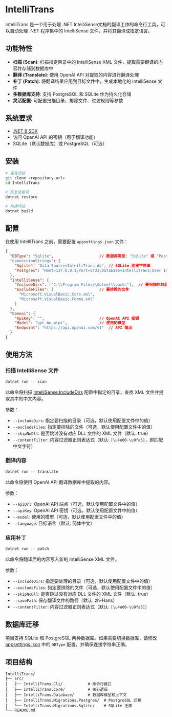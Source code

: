 # IntelliTrans

IntelliTrans 是一个用于处理 .NET IntelliSense文档的翻译工作的命令行工具，可以自动处理 .NET 程序集中的 IntelliSense 文件，并将其翻译成指定语言。

## 功能特性

- **扫描 (Scan)**: 扫描指定目录中的 IntelliSense XML 文件，提取需要翻译的内容并存储到数据库中
- **翻译 (Translate)**: 使用 OpenAI API 对提取的内容进行翻译处理
- **补丁 (Patch)**: 将翻译结果应用到目标文件中，生成本地化的 IntelliSense 文件
- **多数据库支持**: 支持 PostgreSQL 和 SQLite 作为持久化存储
- **灵活配置**: 可配置扫描目录、排除文件、过滤规则等参数

## 系统要求

- [.NET 8 SDK](https://dotnet.microsoft.com/download/dotnet/8.0)
- 访问 OpenAI API 的密钥（用于翻译功能）
- SQLite（默认数据库）或 PostgreSQL（可选）

## 安装

```bash
# 克隆项目
git clone <repository-url>
cd IntelliTrans

# 恢复依赖项
dotnet restore

# 构建项目
dotnet build
```

## 配置

在使用 IntelliTrans 之前，需要配置 `appsettings.json` 文件：

```json
{
  "DBType": "Sqlite",                    // 数据库类型: "Sqlite" 或 "Postgres"
  "ConnectionStrings": {
    "Sqlite": "Data Source=IntelliTrans.db", // SQLite 连接字符串
    "Postgres": "Host=127.0.0.1;Port=5432;Database=IntelliTrans;User Id=postgres;Password=postgres;"    // PostgreSQL 连接字符串
  },
  "IntelliSense": {
    "IncludeDirs": ["C:\\Program Files\\dotnet\\packs"],  // 要扫描的目录
    "ExcludeFiles": [                    // 要排除的文件
      "Microsoft.VisualBasic.Core.xml",
      "Microsoft.VisualBasic.Forms.xml"
    ]
  },
  "Openai": {
    "ApiKey": "",                        // OpenAI API 密钥
    "Model": "gpt-4o-mini",              // 使用的模型
    "Endpoint": "https://api.openai.com/v1"  // API 端点
  }
}
```

## 使用方法

### 扫描 IntelliSense 文件

```bash
dotnet run -- scan
```

此命令将扫描 [IntelliSense:IncludeDirs](src/IntelliTrans.Cli/appsettings.json) 配置中指定的目录，查找 XML 文件并提取其中的中文内容。

参数：

- `--includeDirs`: 指定要扫描的目录（可选，默认使用配置文件中的值）
- `--excludeFiles`: 指定要排除的文件（可选，默认使用配置文件中的值）
- `--skipNoDll`: 是否跳过没有对应 DLL 文件的 XML 文件（默认: true）
- `--contentFilter`: 内容过滤器正则表达式（默认: `[\u4e00-\u9fa5]`，即匹配中文字符）

### 翻译内容

```bash
dotnet run -- translate
```

此命令将使用 OpenAI API 翻译数据库中提取的内容。

参数：

- `--apiUrl`: OpenAI API 端点（可选，默认使用配置文件中的值）
- `--apiKey`: OpenAI API 密钥（可选，默认使用配置文件中的值）
- `--model`: 使用的模型（可选，默认使用配置文件中的值）
- `--language`: 目标语言（默认: 简体中文）

### 应用补丁

```bash
dotnet run -- patch
```

此命令将翻译后的内容写入新的 IntelliSense XML 文件。

参数：

- `--includeDirs`: 指定要处理的目录（可选，默认使用配置文件中的值）
- `--excludeFiles`: 指定要排除的文件（可选，默认使用配置文件中的值）
- `--skipNoDll`: 是否跳过没有对应 DLL 文件的 XML 文件（默认: true）
- `--savePath`: 保存翻译文件的路径（默认: zh-Hans）
- `--contentFilter`: 内容过滤器正则表达式（默认: `[\u4e00-\u9fa5]`）

## 数据库迁移

项目支持 SQLite 和 PostgreSQL 两种数据库。如果需要切换数据库，请修改 [appsettings.json](src/IntelliTrans.Cli/appsettings.json) 中的 `DBType` 配置，并确保连接字符串正确。

## 项目结构

```
IntelliTrans/
├── src/
│   ├── IntelliTrans.Cli/           # 命令行接口
│   ├── IntelliTrans.Core/          # 核心逻辑
│   ├── IntelliTrans.Database/      # 数据库模型和上下文
│   ├── IntelliTrans.Migrations.Postgres/  # PostgreSQL 迁移
│   └── IntelliTrans.Migrations.Sqlite/    # SQLite 迁移
└── README.md
```
